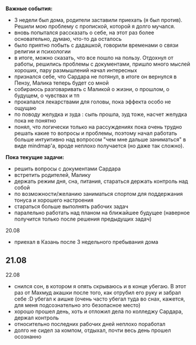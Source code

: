 **Важные события:**
- 3 недели был дома, родители заставили приехать (я был против). Решили мою проблему с пропиской, которой я долго мучался.
 - вновь попытался рассказать о себе, на этот раз более основательно, думаю, что-то да осталось
 - было приятно побыть с дадашкой, говорили временами о связи религии и психологии
 - в итоге, можно сказать, что все пошло на пользу. Отдохнул от работы, решились проблемы с документами, пришло много мыслей хороших, пару размышлений начал интересных
- признался себе, что Сардара не потянул, в итоге он вернулся в Пензу, Малика теперь будет со мной
- собираюсь разговаривать с Маликой о жизни, о прошлом, о будущем, о чувствах и тп
- прокапался лекарствами для головы, пока эффекта особо не ощущаю
- по поводу желудка и зуда : сыпь прошла, зуд тоже, насчет желудка пока не понятно
- понял, что логически только на рассуждениях пока очень трудно решать какие то вопросы и проблемы, поэтому начал работать больше интуитивно над вопросом "чем мне дальше заниматься" в виде mindmap'a, вроде неплохо получается (но даже так сложно).

**Пока текущие задачи:**
- решить вопросы с документами Сардара 
- встретить родителей, Малику
- держать режим дня, сна, питания, стараться держать контроль над собой
- по возможности/желанию заниматься спортом для поддержания тонуса и хорошего настроения
- стараться больше выполнять рабочих задач
- паралельно работать над планом на ближайшее будущее (наверное получится только после решения предыдущих задач)

20.08
- приехал в Казань после 3 недельного пребывания дома

21.08
- 

22.08
- снился сон, в котором я опять скрываюсь и в конце убегаю. В этот раз от Махмуд акашки после того, как отрубил его руку и забрал себе :D убегал к аишке (очень часто убегал туда во снах, кажется, для меня подсознательно это безопасное место)
- хорошо прошел день, хоть и отложил дела по колледжу Сардара, держал контроль
 - относительно последних рабочих дней неплохо поработал
 - долго не сидел за компом, отдыхал, почти весь день прошел осознанно

